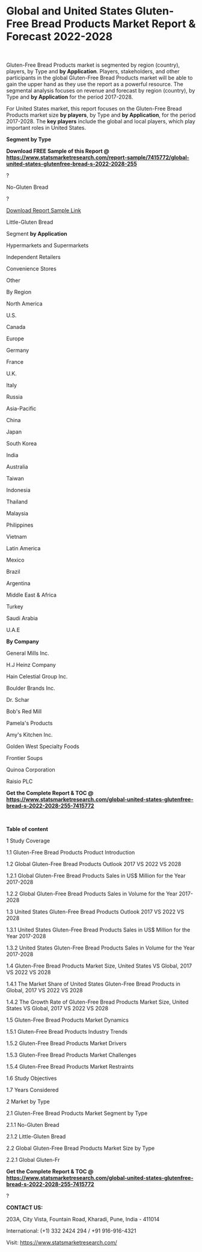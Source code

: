 <h1>Global and United States Gluten-Free Bread Products Market Report & Forecast 2022-2028</h1><br/><p>Gluten-Free Bread Products market is segmented by region (country), players, by Type and <strong>by Application</strong>. Players, stakeholders, and other participants in the global Gluten-Free Bread Products market will be able to gain the upper hand as they use the report as a powerful resource. The segmental analysis focuses on revenue and forecast by region (country), by Type and <strong>by Application</strong> for the period 2017-2028.</p>
 
 
 
 <p>For United States market, this report focuses on the Gluten-Free Bread Products market size <strong>by players</strong>, by Type and <strong>by Application</strong>, for the period 2017-2028. The <strong>key players</strong> include the global and local players, which play important roles in United States.</p>
 
 
 
 <p><strong>Segment by Type</strong></p>
 
 
 
 <div><b>Download FREE Sample of this Report @ <a href="https://www.statsmarketresearch.com/download-free-sample/7415772/global-united-states-glutenfree-bread-s-2022-2028-255">https://www.statsmarketresearch.com/report-sample/7415772/global-united-states-glutenfree-bread-s-2022-2028-255</a></b></div>
 
 
 
 <p>? </p>
 
 
 
 <p>No-Gluten Bread</p>
 
 
 
 <p>? </p>
 
 
 
 <p><a href="https://www.statsmarketresearch.com/download-free-sample/7415772/global-united-states-glutenfree-bread-s-2022-2028-255">Download Report Sample Link</a></p>
 
 
 
 <p>Little-Gluten Bread</p>
 
 
 
 <p>Segment <strong>by Application</strong></p>
 
 
 
 <p>Hypermarkets and Supermarkets</p>
 
 
 
 <p>Independent Retailers</p>
 
 
 
 <p>Convenience Stores</p>
 
 
 
 <p>Other</p>
 
 
 
 <p>By Region</p>
 
 
 
 <p>North America</p>
 
 
 
 <p>U.S.</p>
 
 
 
 <p>Canada</p>
 
 
 
 <p>Europe</p>
 
 
 
 <p>Germany</p>
 
 
 
 <p>France</p>
 
 
 
 <p>U.K.</p>
 
 
 
 <p>Italy</p>
 
 
 
 <p>Russia</p>
 
 
 
 <p>Asia-Pacific</p>
 
 
 
 <p>China</p>
 
 
 
 <p>Japan</p>
 
 
 
 <p>South Korea</p>
 
 
 
 <p>India</p>
 
 
 
 <p>Australia</p>
 
 
 
 <p>Taiwan</p>
 
 
 
 <p>Indonesia</p>
 
 
 
 <p>Thailand</p>
 
 
 
 <p>Malaysia</p>
 
 
 
 <p>Philippines</p>
 
 
 
 <p>Vietnam</p>
 
 
 
 <p>Latin America</p>
 
 
 
 <p>Mexico</p>
 
 
 
 <p>Brazil</p>
 
 
 
 <p>Argentina</p>
 
 
 
 <p>Middle East & Africa</p>
 
 
 
 <p>Turkey</p>
 
 
 
 <p>Saudi Arabia</p>
 
 
 
 <p>U.A.E</p>
 
 
 
 <p><strong>By Company</strong></p>
 
 
 
 <p>General Mills Inc.</p>
 
 
 
 <p>H.J Heinz Company</p>
 
 
 
 <p>Hain Celestial Group Inc.</p>
 
 
 
 <p>Boulder Brands Inc.</p>
 
 
 
 <p>Dr. Schar</p>
 
 
 
 <p>Bob&#39;s Red Mill</p>
 
 
 
 <p>Pamela&#39;s Products</p>
 
 
 
 <p>Amy&#39;s Kitchen Inc.</p>
 
 
 
 <p>Golden West Specialty Foods</p>
 
 
 
 <p>Frontier Soups</p>
 
 
 
 <p>Quinoa Corporation</p>
 
 
 
 <p>Raisio PLC</p>
 
 
 
 <div><b>Get the Complete Report & TOC @ <a href="https://www.statsmarketresearch.com/global-united-states-glutenfree-bread-s-2022-2028-255-7415772">https://www.statsmarketresearch.com/global-united-states-glutenfree-bread-s-2022-2028-255-7415772</a></b></div>
 
 
 
 <p><br />
 
 <b>Table of content</b></p>
 
 
 
 <p>1 Study Coverage<br />
 
 1.1 Gluten-Free Bread Products Product Introduction<br />
 
 1.2 Global Gluten-Free Bread Products Outlook 2017 VS 2022 VS 2028<br />
 
 1.2.1 Global Gluten-Free Bread Products Sales in US$ Million for the Year 2017-2028<br />
 
 1.2.2 Global Gluten-Free Bread Products Sales in Volume for the Year 2017-2028<br />
 
 1.3 United States Gluten-Free Bread Products Outlook 2017 VS 2022 VS 2028<br />
 
 1.3.1 United States Gluten-Free Bread Products Sales in US$ Million for the Year 2017-2028<br />
 
 1.3.2 United States Gluten-Free Bread Products Sales in Volume for the Year 2017-2028<br />
 
 1.4 Gluten-Free Bread Products Market Size, United States VS Global, 2017 VS 2022 VS 2028<br />
 
 1.4.1 The Market Share of United States Gluten-Free Bread Products in Global, 2017 VS 2022 VS 2028<br />
 
 1.4.2 The Growth Rate of Gluten-Free Bread Products Market Size, United States VS Global, 2017 VS 2022 VS 2028<br />
 
 1.5 Gluten-Free Bread Products Market Dynamics<br />
 
 1.5.1 Gluten-Free Bread Products Industry Trends<br />
 
 1.5.2 Gluten-Free Bread Products Market Drivers<br />
 
 1.5.3 Gluten-Free Bread Products Market Challenges<br />
 
 1.5.4 Gluten-Free Bread Products Market Restraints<br />
 
 1.6 Study Objectives<br />
 
 1.7 Years Considered<br />
 
 2 Market by Type<br />
 
 2.1 Gluten-Free Bread Products Market Segment by Type<br />
 
 2.1.1 No-Gluten Bread<br />
 
 2.1.2 Little-Gluten Bread<br />
 
 2.2 Global Gluten-Free Bread Products Market Size by Type<br />
 
 2.2.1 Global Gluten-Fr</p>
 
 
 
 <div><b>Get the Complete Report & TOC @ <a href="https://www.statsmarketresearch.com/global-united-states-glutenfree-bread-s-2022-2028-255-7415772">https://www.statsmarketresearch.com/global-united-states-glutenfree-bread-s-2022-2028-255-7415772</a></b></div>
 
 
 
 <p>? </p>
 
 
 
 <p><b>CONTACT US:</b><br />
 
 203A, City Vista, Fountain Road, Kharadi, Pune, India - 411014<br />
 
 International: (+1) 332 2424 294 / +91 916-916-4321<br />
 
 Visit: <a href="https://www.statsmarketresearch.com/">https://www.statsmarketresearch.com/</a></p>